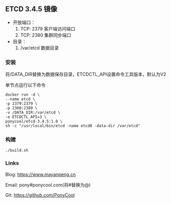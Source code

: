 ##  ETCD 3.4.5 镜像

- 开放端口：
  1. TCP: 2379 客户端访问端口
  2. TCP: 2380 集群同步端口
- 目录：
  1. /var/etcd 数据目录




### 安装

将/DATA_DIR替换为数据保存目录，ETCDCTL_API设置命令工具版本，默认为V2

单节点运行以下命令

```
docker run -d \
--name etcd \
-p 2379:2379 \
-p 2380:2380 \
-v /DATA_DIR:/var/etcd \
-e ETCDCTL_API=3 \
ponycool/etcd-3.4.5:1.0 \
sh -c "/usr/local/bin/etcd -name etcd0 -data-dir /var/etcd"
```

### 构建

```
./build.sh
```

### Links

Blog: https://www.mayanpeng.cn

Email: pony#ponycool.com(将#替换为@)

Git: https://github.com/PonyCool
